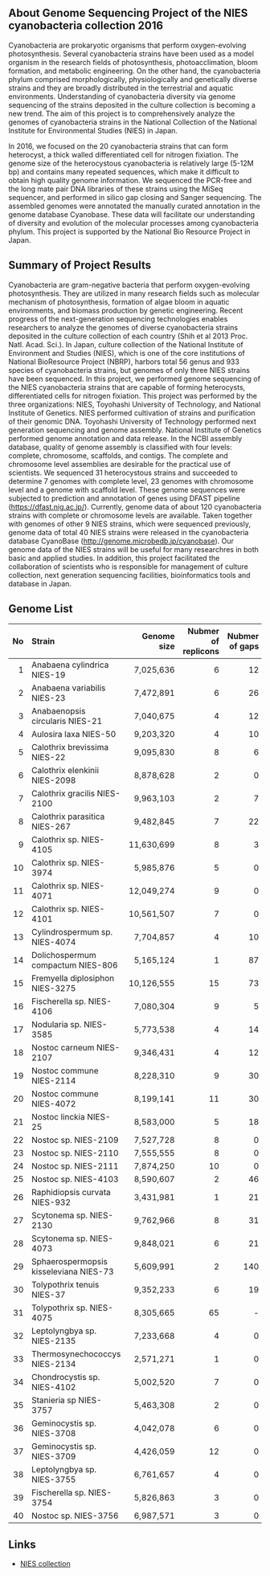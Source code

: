 
About Genome Sequencing Project of the NIES cyanobacteria collection 2016
---------------

Cyanobacteria are prokaryotic organisms that perform oxygen-evolving photosynthesis. 
Several cyanobacteria strains have been used as a model organism in the research 
fields of photosynthesis, photoacclimation, bloom formation, and metabolic engineering.
On the other hand, the cyanobacteria phylum comprised morphologically, physiologically 
and genetically diverse strains and they are broadly distributed in the terrestrial
and aquatic environments. Understanding of cyanobacteria diversity via genome sequencing 
of the strains deposited in the culture collection is becoming a new trend. 
The aim of this project is to comprehensively analyze the genomes of cyanobacteria strains 
in the National Collection of the National Institute for Environmental Studies (NIES) in Japan. 

In 2016, we focused on the 20 cyanobacteria strains that can form heterocyst, a thick walled 
differentiated cell for nitrogen fixiation. The genome size of the heterocystous cyanobacteria 
is relatively large (5-12M bp) and contains many repeated sequences, which make it difficult 
to obtain high quality genome information. We sequenced the PCR-free and the long mate pair 
DNA libraries of these strains using the MiSeq sequencer, and performed in silico gap closing 
and Sanger sequencing. The assembled genomes were annotated the manually curated annotation 
in the genome database Cyanobase. 
These data will facilitate our understanding of diversity and evolution of the molecular processes 
among cyanobacteria phylum. This project is supported by the National Bio Resource Project in Japan. 


Summary of Project Results
---------------
Cyanobacteria are gram-negative bacteria that perform oxygen-evolving photosynthesis. 
They are utilized in many research fields such as molecular mechanism of photosynthesis, 
formation of algae bloom in aquatic environments, and biomass production by genetic engineering. 
Recent progress of the next-generation sequencing technologies enables researchers 
to analyze the genomes of diverse cyanobacteria strains deposited in the culture collection 
of each country (Shih et al 2013 Proc. Natl. Acad. Sci.). In Japan, culture collection of 
the National Institute of Environment and Studies (NIES), which is one of the core institutions 
of National BioResource Project (NBRP), harbors total 56 genus and 933 species of cyanobacteria strains, 
but genomes of only three NIES strains have been sequenced.
In this project, we performed genome sequencing of the NIES cyanobacteria strains that are capable of 
forming heterocysts, differentiated cells for nitrogen fixiation. This project was performed by 
the three organizations: NIES, Toyohashi University of Technology, and National Institute of Genetics. 
NIES performed cultivation of strains and purification of their genomic DNA. Toyohashi University of 
Technology performed next generation sequencing and genome assembly. National Institute of Genetics 
performed genome annotation and data release. In the NCBI assembly database, quality of genome assembly 
is classified with four levels: complete, chromosome, scaffolds, and contigs. The complete and chromosome 
level assemblies are desirable for the practical use of scientists. We sequenced 31 heterocystous strains 
and succeeded to determine 7 genomes with complete level, 23 genomes with chromosome level and a genome 
with scaffold level. These genome sequences were subjected to prediction and annotation of genes using 
DFAST pipeline (https://dfast.nig.ac.jp/). Currently, genome data of about 120 cyanobacteria strains with 
complete or chromosome levels are available. Taken together with genomes of other 9 NIES strains, which were 
sequenced previously, genome data of total 40 NIES strains were released in the cyanobacteria database 
CyanoBase (http://genome.microbedb.jp/cyanobase). Our genome data of the NIES strains will be useful for 
many researchres in both basic and applied studies. In addition, this project facilitated the collaboration 
of scientists who is responsible for management of culture collection, next generation sequencing facilities, 
bioinformatics tools and database in Japan.

Genome List
---------------

| No | Strain                                 | Genome size | Nubmer of replicons | Nubmer of gaps | Assemble level | 
|---:|:---------------------------------------|------------:|--------------------:|---------------:|:---------------| 
| 1  | Anabaena cylindrica NIES-19            | 7,025,636   | 6                   | 12             | chromosome     | 
| 2  | Anabaena variabilis NIES-23            | 7,472,891   | 6                   | 26             | chromosome     | 
| 3  | Anabaenopsis circularis NIES-21        | 7,040,675   | 4                   | 12             | chromosome     | 
| 4  | Aulosira laxa NIES-50                  | 9,203,320   | 4                   | 10             | chromosome     | 
| 5  | Calothrix brevissima NIES-22           | 9,095,830   | 8                   | 6              | chromosome     | 
| 6  | Calothrix elenkinii NIES-2098          | 8,878,628   | 2                   | 0              | complete       | 
| 7  | Calothrix gracilis NIES-2100           | 9,963,103   | 2                   | 7              | chromosome     | 
| 8  | Calothrix parasitica NIES-267          | 9,482,845   | 7                   | 22             | chromosome     | 
| 9  | Calothrix sp. NIES-4105                | 11,630,699  | 8                   | 3              | chromosome     | 
| 10 | Calothrix sp. NIES-3974                | 5,985,876   | 5                   | 0              | complete       | 
| 11 | Calothrix sp. NIES-4071                | 12,049,274  | 9                   | 0              | complete       | 
| 12 | Calothrix sp. NIES-4101                | 10,561,507  | 7                   | 0              | complete       | 
| 13 | Cylindrospermum sp. NIES-4074          | 7,704,857   | 4                   | 10             | chromosome     | 
| 14 | Dolichospermum compactum NIES-806      | 5,165,124   | 1                   | 87             | chromosome     | 
| 15 | Fremyella diplosiphon NIES-3275        | 10,126,555  | 15                  | 73             | chromosome     | 
| 16 | Fischerella sp. NIES-4106              | 7,080,304   | 9                   | 5              | chromosome     | 
| 17 | Nodularia sp. NIES-3585                | 5,773,538   | 4                   | 14             | chromosome     | 
| 18 | Nostoc carneum NIES-2107               | 9,346,431   | 4                   | 12             | chromosome     | 
| 19 | Nostoc commune NIES-2114               | 8,228,310   | 9                   | 30             | chromosome     | 
| 20 | Nostoc commune NIES-4072               | 8,199,141   | 11                  | 30             | chromosome     | 
| 21 | Nostoc linckia NIES-25                 | 8,583,000   | 5                   | 18             | chromosome     | 
| 22 | Nostoc sp. NIES-2109                   | 7,527,728   | 8                   | 0              | complete       | 
| 23 | Nostoc sp. NIES-2110                   | 7,555,555   | 8                   | 0              | complete       | 
| 24 | Nostoc sp. NIES-2111                   | 7,874,250   | 10                  | 0              | complete       | 
| 25 | Nostoc sp. NIES-4103                   | 8,590,607   | 2                   | 46             | chromosome     | 
| 26 | Raphidiopsis curvata NIES-932          | 3,431,981   | 1                   | 21             | chromosome     | 
| 27 | Scytonema sp. NIES-2130                | 9,762,966   | 8                   | 31             | chromosome     | 
| 28 | Scytonema sp. NIES-4073                | 9,848,021   | 6                   | 21             | chromosome     | 
| 29 | Sphaerospermopsis kisseleviana NIES-73 | 5,609,991   | 2                   | 140            | chromosome     | 
| 30 | Tolypothrix tenuis NIES-37             | 9,352,233   | 6                   | 19             | chromosome     | 
| 31 | Tolypothrix sp. NIES-4075              | 8,305,665   | 65                  | -              | scaffold       | 
| 32 | Leptolyngbya sp. NIES-2135             | 7,233,668   | 4                   | 0              | complete       | 
| 33 | Thermosynechococcys NIES-2134          | 2,571,271   | 1                   | 0              | complete       | 
| 34 | Chondrocystis sp. NIES-4102            | 5,002,520   | 7                   | 0              | complete       | 
| 35 | Stanieria sp NIES-3757                 | 5,463,308   | 2                   | 0              | complete       | 
| 36 | Geminocystis sp. NIES-3708             | 4,042,078   | 6                   | 0              | complete       | 
| 37 | Geminocystis sp. NIES-3709             | 4,426,059   | 12                  | 0              | complete       | 
| 38 | Leptolyngbya sp. NIES-3755             | 6,761,657   | 4                   | 0              | complete       | 
| 39 | Fischerella sp. NIES-3754              | 5,826,863   | 3                   | 0              | complete       | 
| 40 | Nostoc sp. NIES-3756                   | 6,987,571   | 3                   | 0              | complete       | 



Links
---------------
* [NIES collection](http://mcc.nies.go.jp)
